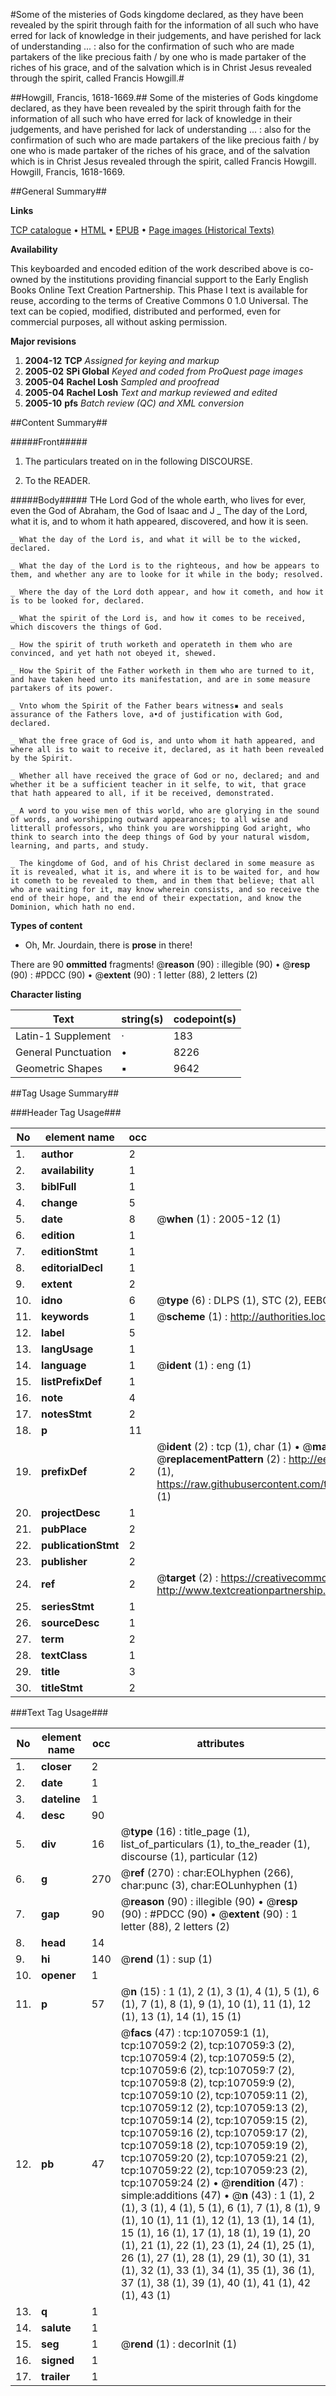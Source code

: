 #Some of the misteries of Gods kingdome declared, as they have been revealed by the spirit through faith for the information of all such who have erred for lack of knowledge in their judgements, and have perished for lack of understanding ... : also for the confirmation of such who are made partakers of the like precious faith / by one who is made partaker of the riches of his grace, and of the salvation which is in Christ Jesus revealed through the spirit, called Francis Howgill.#

##Howgill, Francis, 1618-1669.##
Some of the misteries of Gods kingdome declared, as they have been revealed by the spirit through faith for the information of all such who have erred for lack of knowledge in their judgements, and have perished for lack of understanding ... : also for the confirmation of such who are made partakers of the like precious faith / by one who is made partaker of the riches of his grace, and of the salvation which is in Christ Jesus revealed through the spirit, called Francis Howgill.
Howgill, Francis, 1618-1669.

##General Summary##

**Links**

[TCP catalogue](http://www.ota.ox.ac.uk/tcp/)  • 
[HTML](http://tei.it.ox.ac.uk/tcp/Texts-HTML/free/A44/A44806.html)  • 
[EPUB](http://tei.it.ox.ac.uk/tcp/Texts-EPUB/free/A44/A44806.epub) • 
[Page images (Historical Texts)](https://data.historicaltexts.jisc.ac.uk/view?pubId=eebo-18203863e&pageId=eebo-18203863e-107059-1)

**Availability**

This keyboarded and encoded edition of the
	       work described above is co-owned by the institutions
	       providing financial support to the Early English Books
	       Online Text Creation Partnership. This Phase I text is
	       available for reuse, according to the terms of Creative
	       Commons 0 1.0 Universal. The text can be copied,
	       modified, distributed and performed, even for
	       commercial purposes, all without asking permission.

**Major revisions**

1. __2004-12__ __TCP__ *Assigned for keying and markup*
1. __2005-02__ __SPi Global__ *Keyed and coded from ProQuest page images*
1. __2005-04__ __Rachel Losh__ *Sampled and proofread*
1. __2005-04__ __Rachel Losh__ *Text and markup reviewed and edited*
1. __2005-10__ __pfs__ *Batch review (QC) and XML conversion*

##Content Summary##

#####Front#####

1. The particulars treated on in the following DISCOURSE.

1. To the READER.

#####Body#####
THe Lord God of the whole earth, who lives for ever, even the God of Abraham, the God of Isaac and J
    _ The day of the Lord, what it is, and to whom it hath appeared, discovered, and how it is seen.

    _ What the day of the Lord is, and what it will be to the wicked, declared.

    _ What the day of the Lord is to the righteous, and how be appears to them, and whether any are to looke for it while in the body; resolved.

    _ Where the day of the Lord doth appear, and how it cometh, and how it is to be looked for, declared.

    _ What the spirit of the Lord is, and how it comes to be received, which discovers the things of God.

    _ How the spirit of truth worketh and operateth in them who are convinced, and yet hath not obeyed it, shewed.

    _ How the Spirit of the Father worketh in them who are turned to it, and have taken heed unto its manifestation, and are in some measure partakers of its power.

    _ Vnto whom the Spirit of the Father bears witness▪ and seals assurance of the Fathers love, a•d of justification with God, declared.

    _ What the free grace of God is, and unto whom it hath appeared, and where all is to wait to receive it, declared, as it hath been revealed by the Spirit.

    _ Whether all have received the grace of God or no, declared; and and whether it be a sufficient teacher in it selfe, to wit, that grace that hath appeared to all, if it be received, demonstrated.

    _ A word to you wise men of this world, who are glorying in the sound of words, and worshipping outward appearances; to all wise and litterall professors, who think you are worshipping God aright, who think to search into the deep things of God by your natural wisdom, learning, and parts, and study.

    _ The kingdome of God, and of his Christ declared in some measure as it is revealed, what it is, and where it is to be waited for, and how it cometh to be revealed to them, and in them that believe; that all who are waiting for it, may know wherein consists, and so receive the end of their hope, and the end of their expectation, and know the Dominion, which hath no end.

**Types of content**

  * Oh, Mr. Jourdain, there is **prose** in there!

There are 90 **ommitted** fragments! 
 @__reason__ (90) : illegible (90)  •  @__resp__ (90) : #PDCC (90)  •  @__extent__ (90) : 1 letter (88), 2 letters (2)

**Character listing**


|Text|string(s)|codepoint(s)|
|---|---|---|
|Latin-1 Supplement|·|183|
|General Punctuation|•|8226|
|Geometric Shapes|▪|9642|

##Tag Usage Summary##

###Header Tag Usage###

|No|element name|occ|attributes|
|---|---|---|---|
|1.|__author__|2||
|2.|__availability__|1||
|3.|__biblFull__|1||
|4.|__change__|5||
|5.|__date__|8| @__when__ (1) : 2005-12 (1)|
|6.|__edition__|1||
|7.|__editionStmt__|1||
|8.|__editorialDecl__|1||
|9.|__extent__|2||
|10.|__idno__|6| @__type__ (6) : DLPS (1), STC (2), EEBO-CITATION (1), OCLC (1), VID (1)|
|11.|__keywords__|1| @__scheme__ (1) : http://authorities.loc.gov/ (1)|
|12.|__label__|5||
|13.|__langUsage__|1||
|14.|__language__|1| @__ident__ (1) : eng (1)|
|15.|__listPrefixDef__|1||
|16.|__note__|4||
|17.|__notesStmt__|2||
|18.|__p__|11||
|19.|__prefixDef__|2| @__ident__ (2) : tcp (1), char (1)  •  @__matchPattern__ (2) : ([0-9\-]+):([0-9IVX]+) (1), (.+) (1)  •  @__replacementPattern__ (2) : http://eebo.chadwyck.com/downloadtiff?vid=$1&page=$2 (1), https://raw.githubusercontent.com/textcreationpartnership/Texts/master/tcpchars.xml#$1 (1)|
|20.|__projectDesc__|1||
|21.|__pubPlace__|2||
|22.|__publicationStmt__|2||
|23.|__publisher__|2||
|24.|__ref__|2| @__target__ (2) : https://creativecommons.org/publicdomain/zero/1.0/ (1), http://www.textcreationpartnership.org/docs/. (1)|
|25.|__seriesStmt__|1||
|26.|__sourceDesc__|1||
|27.|__term__|2||
|28.|__textClass__|1||
|29.|__title__|3||
|30.|__titleStmt__|2||


###Text Tag Usage###

|No|element name|occ|attributes|
|---|---|---|---|
|1.|__closer__|2||
|2.|__date__|1||
|3.|__dateline__|1||
|4.|__desc__|90||
|5.|__div__|16| @__type__ (16) : title_page (1), list_of_particulars (1), to_the_reader (1), discourse (1), particular (12)|
|6.|__g__|270| @__ref__ (270) : char:EOLhyphen (266), char:punc (3), char:EOLunhyphen (1)|
|7.|__gap__|90| @__reason__ (90) : illegible (90)  •  @__resp__ (90) : #PDCC (90)  •  @__extent__ (90) : 1 letter (88), 2 letters (2)|
|8.|__head__|14||
|9.|__hi__|140| @__rend__ (1) : sup (1)|
|10.|__opener__|1||
|11.|__p__|57| @__n__ (15) : 1 (1), 2 (1), 3 (1), 4 (1), 5 (1), 6 (1), 7 (1), 8 (1), 9 (1), 10 (1), 11 (1), 12 (1), 13 (1), 14 (1), 15 (1)|
|12.|__pb__|47| @__facs__ (47) : tcp:107059:1 (1), tcp:107059:2 (2), tcp:107059:3 (2), tcp:107059:4 (2), tcp:107059:5 (2), tcp:107059:6 (2), tcp:107059:7 (2), tcp:107059:8 (2), tcp:107059:9 (2), tcp:107059:10 (2), tcp:107059:11 (2), tcp:107059:12 (2), tcp:107059:13 (2), tcp:107059:14 (2), tcp:107059:15 (2), tcp:107059:16 (2), tcp:107059:17 (2), tcp:107059:18 (2), tcp:107059:19 (2), tcp:107059:20 (2), tcp:107059:21 (2), tcp:107059:22 (2), tcp:107059:23 (2), tcp:107059:24 (2)  •  @__rendition__ (47) : simple:additions (47)  •  @__n__ (43) : 1 (1), 2 (1), 3 (1), 4 (1), 5 (1), 6 (1), 7 (1), 8 (1), 9 (1), 10 (1), 11 (1), 12 (1), 13 (1), 14 (1), 15 (1), 16 (1), 17 (1), 18 (1), 19 (1), 20 (1), 21 (1), 22 (1), 23 (1), 24 (1), 25 (1), 26 (1), 27 (1), 28 (1), 29 (1), 30 (1), 31 (1), 32 (1), 33 (1), 34 (1), 35 (1), 36 (1), 37 (1), 38 (1), 39 (1), 40 (1), 41 (1), 42 (1), 43 (1)|
|13.|__q__|1||
|14.|__salute__|1||
|15.|__seg__|1| @__rend__ (1) : decorInit (1)|
|16.|__signed__|1||
|17.|__trailer__|1||
